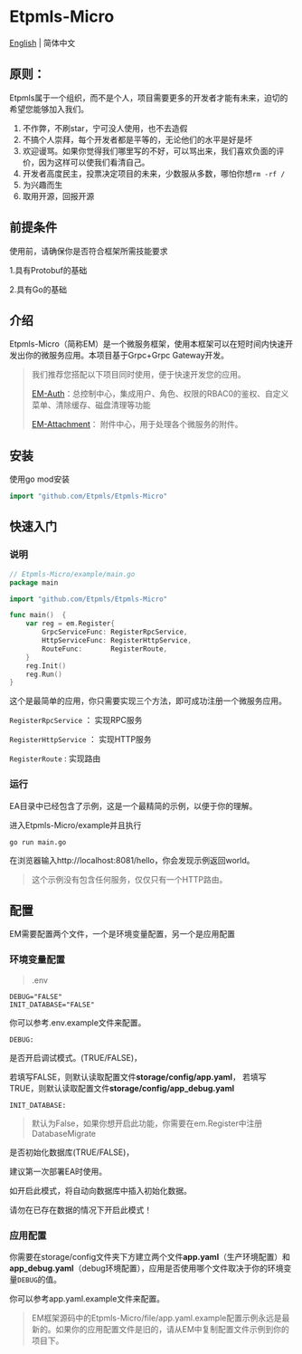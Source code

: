# Etpmls-Micro

[English](./README.md) | 简体中文

## 原则：
Etpmls属于一个组织，而不是个人，项目需要更多的开发者才能有未来，迫切的希望您能够加入我们。

1. 不作弊，不刷star，宁可没人使用，也不去造假
2. 不搞个人崇拜，每个开发者都是平等的，无论他们的水平是好是坏
3. 欢迎谩骂。如果你觉得我们哪里写的不好，可以骂出来，我们喜欢负面的评价，因为这样可以使我们看清自己。
4. 开发者高度民主，投票决定项目的未来，少数服从多数，哪怕你想`rm -rf /`
5. 为兴趣而生
6. 取用开源，回报开源

## 前提条件

使用前，请确保你是否符合框架所需技能要求

1.具有Protobuf的基础

2.具有Go的基础

## 介绍
Etpmls-Micro（简称EM）是一个微服务框架，使用本框架可以在短时间内快速开发出你的微服务应用。本项目基于Grpc+Grpc Gateway开发。

>我们推荐您搭配以下项目同时使用，便于快速开发您的应用。
>
>[EM-Auth](https://github.com/Etpmls/EM-Auth)：总控制中心，集成用户、角色、权限的RBAC0的鉴权、自定义菜单、清除缓存、磁盘清理等功能
>
>[EM-Attachment](https://github.com/Etpmls/EM-Attachment)： 附件中心，用于处理各个微服务的附件。

## 安装
使用go mod安装
```go
import "github.com/Etpmls/Etpmls-Micro"
```

## 快速入门

### 说明

```go
// Etpmls-Micro/example/main.go
package main

import "github.com/Etpmls/Etpmls-Micro"

func main()  {
	var reg = em.Register{
		GrpcServiceFunc: RegisterRpcService,
		HttpServiceFunc: RegisterHttpService,
		RouteFunc:       RegisterRoute,
	}
	reg.Init()
	reg.Run()
}
```
这个是最简单的应用，你只需要实现三个方法，即可成功注册一个微服务应用。

`RegisterRpcService` ： 实现RPC服务

`RegisterHttpService` ： 实现HTTP服务

`RegisterRoute` : 实现路由

### 运行

EA目录中已经包含了示例，这是一个最精简的示例，以便于你的理解。

进入Etpmls-Micro/example并且执行

```shell
go run main.go
```

在浏览器输入http://localhost:8081/hello，你会发现示例返回world。

> 这个示例没有包含任何服务，仅仅只有一个HTTP路由。

## 配置

EM需要配置两个文件，一个是环境变量配置，另一个是应用配置

### 环境变量配置

> .env

```
DEBUG="FALSE"
INIT_DATABASE="FALSE"
```

你可以参考.env.example文件来配置。

`DEBUG:`

是否开启调试模式。(TRUE/FALSE)，

若填写FALSE，则默认读取配置文件**storage/config/app.yaml**， 若填写TRUE，则默认读取配置文件**storage/config/app_debug.yaml**

`INIT_DATABASE:`

> 默认为False，如果你想开启此功能，你需要在em.Register中注册DatabaseMigrate

是否初始化数据库(TRUE/FALSE)，

建议第一次部署EA时使用。

如开启此模式，将自动向数据库中插入初始化数据。

请勿在已存在数据的情况下开启此模式！

### 应用配置

你需要在storage/config文件夹下方建立两个文件**app.yaml**（生产环境配置）和**app_debug.yaml**（debug环境配置），应用是否使用哪个文件取决于你的环境变量`DEBUG`的值。

你可以参考app.yaml.example文件来配置。

> EM框架源码中的Etpmls-Micro/file/app.yaml.example配置示例永远是最新的。如果你的应用配置文件是旧的，请从EM中复制配置文件示例到你的项目下。